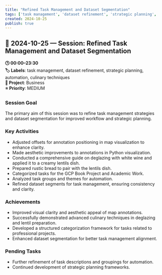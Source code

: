 ```yaml
---
title: "Refined Task Management and Dataset Segmentation"
tags: ['task management', 'dataset refinement', 'strategic planning', 'automation', 'culinary techniques']
created: 2024-10-25
publish: true
---
```


## 📅 2024-10-25 — Session: Refined Task Management and Dataset Segmentation

**🕒 00:00–23:30**  
**🏷️ Labels**: task management, dataset refinement, strategic planning, automation, culinary techniques  
**📂 Project**: Business  
**⭐ Priority**: MEDIUM  


### Session Goal
The primary aim of this session was to refine task management strategies and dataset segmentation for improved workflow and strategic planning.

### Key Activities
- Adjusted offsets for annotation positioning in map visualization to enhance clarity.
- Made aesthetic improvements to annotations in Python visualization.
- Conducted a comprehensive guide on deglazing with white wine and applied it to a creamy lentils dish.
- Prepared rustic bread to pair with the lentils dish.
- Categorized tasks for the GCP Book Project and Academic Work.
- Analyzed task groups and themes for automation.
- Refined dataset segments for task management, ensuring consistency and clarity.

### Achievements
- Improved visual clarity and aesthetic appeal of map annotations.
- Successfully demonstrated advanced culinary techniques in deglazing and lentil preparation.
- Developed a structured categorization framework for tasks related to professional projects.
- Enhanced dataset segmentation for better task management alignment.

### Pending Tasks
- Further refinement of task descriptions and groupings for automation.
- Continued development of strategic planning frameworks.
